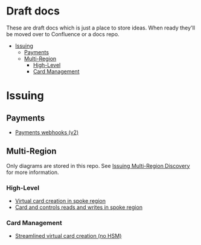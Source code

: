 <h1>Draft docs</h1>
These are draft docs which is just a place to store ideas. When ready they'll be moved over to Confluence or a docs repo.

- [Issuing](#issuing)
  - [Payments](#payments)
  - [Multi-Region](#multi-region)
    - [High-Level](#high-level)
    - [Card Management](#card-management)

# Issuing

## Payments
* [Payments webhooks (v2)](/emerging-products/issuing/payments/payments-webhooks.md)

## Multi-Region

Only diagrams are stored in this repo. See [Issuing Multi-Region Discovery](https://checkout.atlassian.net/wiki/spaces/IS/pages/6200885880/Issuing+-+Multi-Region+Discovery) for more information.

### High-Level
* [Virtual card creation in spoke region](/emerging-products/issuing/multi-region/high-level/virtual-card-creation-in-spoke.md)
* [Card and controls reads and writes in spoke region](/emerging-products/issuing/multi-region/high-level/card-and-control-reads-and-writes-in-spoke.md)

### Card Management
* [Streamlined virtual card creation (no HSM)](/emerging-products/issuing/multi-region/card-management/create-virtual-card-without-hsm.md)